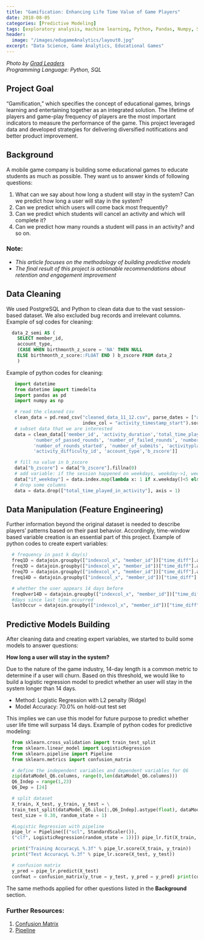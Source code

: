 ```yaml
---
title: "Gamification: Enhancing Life Time Value of Game Players"
date: 2018-08-05
categories: [Predictive Modeling]
tags: [exploratory analysis, machine learning, Python, Pandas, Numpy, Scikit-Learn]
header:
  image: "/images/edugameAnalytics/layout0.jpg"
excerpt: "Data Science, Game Analytics, Educational Games"
---
```


*Photo by <a href="https://www.gradleaders.com/blog/post/gamification-examples">Grad Leaders</a>*  
*Programming Language: Python, SQL*  

## Project Goal
“Gamification,” which specifies the concept of educational games, brings learning and entertaining together as an integrated solution. The lifetime of players and game-play frequency of players are the most important indicators to measure the performance of the game. This project leveraged data and developed strategies for delivering diversified notifications and better product improvement.

## Background
A mobile game company is building some educational games to educate students as much as possible.
They want us to answer kinds of following questions:
1. What can we say about how long a student will stay in the system?  Can we predict how long a user will stay in the system?
2. Can we predict which users will come back most frequently?
3. Can we predict which students will cancel an activity and which will complete it?
4. Can we predict how many rounds a student will pass in an activity? and so on.

### Note:
- *This article focuses on the methodology of building predictive models*
- *The final result of this project is actionable recommendations about retention and engagement improvement*

## Data Cleaning
We used PostgreSQL and Python to clean data due to the vast session-based dataset. We also excluded bug records and irrelevant columns.
Example of sql codes for cleaning:
```sql
  data_2_semi AS (
    SELECT member_id,
    account_type,
    (CASE WHEN birthmonth_z_score = 'NA' THEN NULL
    ELSE birthmonth_z_score::FLOAT END ) b_zscore FROM data_2
    )
```
Example of python codes for cleaning:
```python
   import datetime
   from datetime import timedelta
   import pandas as pd
   import numpy as np

   # read the cleaned csv
   clean_data = pd.read_csv("cleaned_data_11_12.csv", parse_dates = ["activity_timestamp_start"],
                            index_col = "activity_timestamp_start").sort_index()
   # subset data that we are interested
   data = clean_data[['member_id', 'activity_duration','total_time_played_in_activity',
          'number_of_passed_rounds', 'number_of_failed_rounds', 'number_of_rounds_completed',
          'number_of_rounds_started', 'number_of_submits', 'activityplay_outcome',
          'activity_difficulty_id', 'account_type','b_zscore']]

   # fill na value in b_zscore
   data["b_zscore"] = data["b_zscore"].fillna(0)
   # add variable: if the session happened on weekdays, weekday->1, weekend->0
   data["if_weekday"] = data.index.map(lambda x: 1 if x.weekday()<5 else 0)
   # drop some columns
   data = data.drop(["total_time_played_in_activity"], axis = 1)
```

## Data Manipulation (Feature Engineering)
Further information beyond the original dataset is needed to describe players’ patterns based on their past behavior. Accordingly, time-window based variable creation is an essential part of this project. Example of python codes to create expert variables:
```python
  # frequency in past k day(s)
  freq1D = datajoin.groupby(["indexcol_x", "member_id"])["time_diff"].agg({'freq1D':lambda x: ((x > 0) & (x <= 1)).sum()})
  freq3D = datajoin.groupby(["indexcol_x", "member_id"])["time_diff"].agg({'freq3D':lambda x: ((x > 0 ) & (x <= 3)).sum()})
  freq7D = datajoin.groupby(["indexcol_x", "member_id"])["time_diff"].agg({'freq7D':lambda x: ((x > 0) & (x <= 7)).sum()})
  freq14D = datajoin.groupby(["indexcol_x", "member_id"])["time_diff"].agg({'freq14D':lambda x: ((x > 0) & (x <= 14)).sum()})

  # whether the user appears 14 days before
  freqOver14D = datajoin.groupby(["indexcol_x", "member_id"])["time_diff"].agg({'freqOver14D':lambda x: 1 if max(x) > 14.0 else 0})
  #days since last time occurred
  lastOccur = datajoin.groupby(["indexcol_x", "member_id"])["time_diff"].agg({'lastOccur':lambda x: min(i for i in x if i > 0) if max(x)>0 else 200})
```

## Predictive Models Building
After cleaning data and creating expert variables, we started to build some models to answer questions:

**How long a user will stay in the system?**

Due to the nature of the game industry, 14-day length is a common metric to determine if a user will churn. Based on this threshold, we would like to build a logistic regression model to predict whether an user will stay in the system longer than 14 days.

- Method: Logistic Regression with L2 penalty (Ridge)
- Model Accuracy: 70.0% on hold-out test set

This implies we can use this model for future purpose to predict whether user life time will surpass 14 days. Example of python codes for predictive modeling:

```python
  from sklearn.cross_validation import train_test_split
  from sklearn.linear_model import LogisticRegression
  from sklearn.pipeline import Pipeline
  from sklearn.metrics import confusion_matrix

  # define the independent variables and dependent variables for Q6
  zip(dataModel_Q6.columns, range(0,len(dataModel_Q6.columns)))
  Q6_Indep = range(1,23)
  Q6_Dep = [24]

  # split dataset
  X_train, X_test, y_train, y_test = \
  train_test_split(dataModel_Q6.iloc[:,Q6_Indep].astype(float), dataModel_Q6.iloc[:,Q6_Dep],
  test_size = 0.30, random_state = 1)

  #Logistic Regression with pipeline
  pipe_lr = Pipeline([("scl", StandardScaler()),
  ("clf", LogisticRegression(random_state = 1))]) pipe_lr.fit(X_train, y_train)

  print("Training AccuracyL %.3f" % pipe_lr.score(X_train, y_train))
  print("Test AccuracyL %.3f" % pipe_lr.score(X_test, y_test))

  # confusion matrix
  y_pred = pipe_lr.predict(X_test)
  confmat = confusion_matrix(y_true = y_test, y_pred = y_pred) print(confmat)
```

The same methods applied for other questions listed in the **Background** section.

### Further Resources:
1. <a href="http://scikit-learn.org/stable/modules/generated/sklearn.metrics.confusion_matrix.html">Confusion Matrix</a>
2. <a href="http://scikit-learn.org/stable/modules/generated/sklearn.pipeline.Pipeline.html">Pipeline</a>
